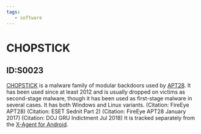 ```yaml
---
tags:
   - software
---
```

# CHOPSTICK
## ID:S0023
[CHOPSTICK](software/S0023) is a malware family of modular backdoors used by [APT28](groups/G0007). It has been used since at least 2012 and is usually dropped on victims as second-stage malware, though it has been used as first-stage malware in several cases. It has both Windows and Linux variants. (Citation: FireEye APT28) (Citation: ESET Sednit Part 2) (Citation: FireEye APT28 January 2017) (Citation: DOJ GRU Indictment Jul 2018) It is tracked separately from the [X-Agent for Android](software/S0314).
